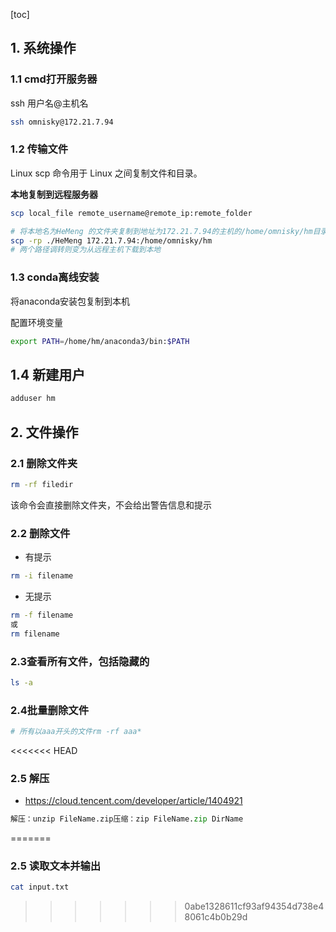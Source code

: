 [toc]



## 1. 系统操作

### 1.1 cmd打开服务器

ssh 用户名@主机名

```bash
ssh omnisky@172.21.7.94
```

### 1.2 传输文件

Linux scp 命令用于 Linux 之间复制文件和目录。

**本地复制到远程服务器**

```bash
scp local_file remote_username@remote_ip:remote_folder 
```

```bash
# 将本地名为HeMeng 的文件夹复制到地址为172.21.7.94的主机的/home/omnisky/hm目录下，
scp -rp ./HeMeng 172.21.7.94:/home/omnisky/hm
# 两个路径调转则变为从远程主机下载到本地
```

### 1.3 conda离线安装

将anaconda安装包复制到本机

配置环境变量

```bash
export PATH=/home/hm/anaconda3/bin:$PATH
```

## 1.4 新建用户

```bash
adduser hm
```



## 2. 文件操作

### 2.1 删除文件夹

```bash
rm -rf filedir
```

该命令会直接删除文件夹，不会给出警告信息和提示

### 2.2 删除文件

* 有提示

```bash
rm -i filename
```

* 无提示

```bash
rm -f filename
或
rm filename
```

### 2.3查看所有文件，包括隐藏的

```bash
ls -a
```

### 2.4批量删除文件

```bash
# 所有以aaa开头的文件rm -rf aaa*
```

<<<<<<< HEAD

### 2.5 解压

* https://cloud.tencent.com/developer/article/1404921

```python
解压：unzip FileName.zip压缩：zip FileName.zip DirName
```

=======

### 2.5 读取文本并输出

```bash
cat input.txt
```

>>>>>>> 0abe1328611cf93af94354d738e48061c4b0b29d

